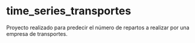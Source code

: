 # time_series_transportes
Proyecto realizado para predecir el número de repartos a realizar por una empresa de transportes.
